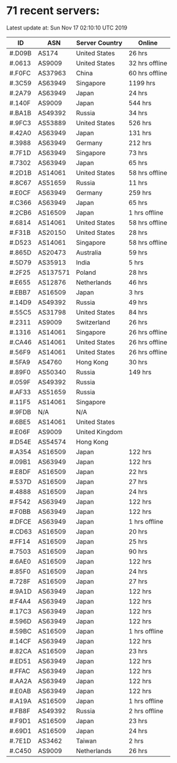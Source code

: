 # 71 recent servers:

Latest update at: Sun Nov 17 02:10:10 UTC 2019

| ID | ASN | Server Country | Online |
| -- | --- | -------------- | ------ |
| #.D09B | AS174 | United States | 26 hrs |
| #.0613 | AS9009 | United States | 32 hrs offline |
| #.F0FC | AS37963 | China | 60 hrs offline |
| #.3C59 | AS63949 | Singapore | 1199 hrs |
| #.2A79 | AS63949 | Japan | 24 hrs |
| #.140F | AS9009 | Japan | 544 hrs |
| #.BA1B | AS49392 | Russia | 34 hrs |
| #.9FC3 | AS53889 | United States | 526 hrs |
| #.42A0 | AS63949 | Japan | 131 hrs |
| #.3988 | AS63949 | Germany | 212 hrs |
| #.7F1D | AS63949 | Singapore | 73 hrs |
| #.7302 | AS63949 | Japan | 65 hrs |
| #.2D1B | AS14061 | United States | 58 hrs offline |
| #.8C67 | AS51659 | Russia | 11 hrs |
| #.E0CF | AS63949 | Germany | 259 hrs |
| #.C366 | AS63949 | Japan | 65 hrs |
| #.2CB6 | AS16509 | Japan | 1 hrs offline |
| #.6814 | AS14061 | United States | 58 hrs offline |
| #.F31B | AS20150 | United States | 28 hrs |
| #.D523 | AS14061 | Singapore | 58 hrs offline |
| #.865D | AS20473 | Australia | 59 hrs |
| #.5D79 | AS35913 | India | 5 hrs |
| #.2F25 | AS137571 | Poland | 28 hrs |
| #.E655 | AS12876 | Netherlands | 46 hrs |
| #.EBB7 | AS16509 | Japan | 3 hrs |
| #.14D9 | AS49392 | Russia | 49 hrs |
| #.55C5 | AS31798 | United States | 84 hrs |
| #.2311 | AS9009 | Switzerland | 26 hrs |
| #.1316 | AS14061 | Singapore | 26 hrs offline |
| #.CA46 | AS14061 | United States | 26 hrs offline |
| #.56F9 | AS14061 | United States | 26 hrs offline |
| #.5FA9 | AS4760 | Hong Kong | 30 hrs |
| #.89F0 | AS50340 | Russia | 149 hrs |
| #.059F | AS49392 | Russia | |
| #.AF33 | AS51659 | Russia | |
| #.11F5 | AS14061 | Singapore | |
| #.9FDB | N/A | N/A | |
| #.6BE5 | AS14061 | United States | |
| #.E06F | AS9009 | United Kingdom | |
| #.D54E | AS54574 | Hong Kong | |
| #.A354 | AS16509 | Japan | 122 hrs |
| #.09B1 | AS63949 | Japan | 122 hrs |
| #.E8DF | AS16509 | Japan | 22 hrs |
| #.537D | AS16509 | Japan | 27 hrs |
| #.4888 | AS16509 | Japan | 24 hrs |
| #.F542 | AS63949 | Japan | 122 hrs |
| #.F0BB | AS63949 | Japan | 122 hrs |
| #.DFCE | AS63949 | Japan | 1 hrs offline |
| #.CD63 | AS16509 | Japan | 20 hrs |
| #.FF14 | AS16509 | Japan | 25 hrs |
| #.7503 | AS16509 | Japan | 90 hrs |
| #.6AE0 | AS16509 | Japan | 122 hrs |
| #.85F0 | AS16509 | Japan | 24 hrs |
| #.728F | AS16509 | Japan | 27 hrs |
| #.9A1D | AS63949 | Japan | 122 hrs |
| #.F4A4 | AS63949 | Japan | 122 hrs |
| #.17C3 | AS63949 | Japan | 122 hrs |
| #.596D | AS63949 | Japan | 122 hrs |
| #.59BC | AS16509 | Japan | 1 hrs offline |
| #.14CF | AS63949 | Japan | 122 hrs |
| #.82CA | AS16509 | Japan | 23 hrs |
| #.ED51 | AS63949 | Japan | 122 hrs |
| #.FFAC | AS63949 | Japan | 122 hrs |
| #.AA2A | AS63949 | Japan | 122 hrs |
| #.E0AB | AS63949 | Japan | 122 hrs |
| #.A19A | AS16509 | Japan | 1 hrs offline |
| #.FB8F | AS49392 | Russia | 2 hrs offline |
| #.F9D1 | AS16509 | Japan | 23 hrs |
| #.69D1 | AS16509 | Japan | 24 hrs |
| #.7E1D | AS3462 | Taiwan | 2 hrs |
| #.C450 | AS9009 | Netherlands | 26 hrs |

